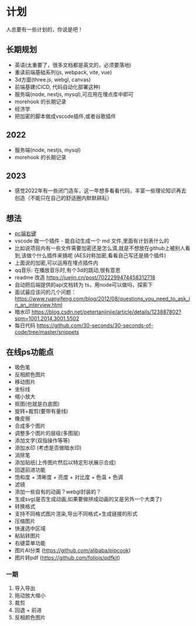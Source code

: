 # 计划
人总要有一些计划的，你说是吧！

## 长期规划
+ 英语(太重要了，很多文档都是英文的，必须要落地)
+ 重读前端基础系列(js, webpack, vite, vue)
+ 3d方面(three.js, webgl, canvas)
+ 前端基建(CICD, 代码自动化部署这种)
+ 服务端(node, nestjs, mysql),可应用在埋点库中即可
+ morehook 的长期记录
+ 经济学
+ 把加密的脚本做成vscode插件,或者谷歌插件

## 2022
+ 服务端(node, nestjs, mysql)
+ morehook 的长期记录

## 2023
+ 感觉2022年有一些闭门造车，这一年想多看看代码，丰富一些理论知识再去创造（不能只在自己的舒适圈内默默耕耘）

## 想法
+ [pc端右键](https://github.com/buuing/right-menu)
+ vscode 做一个插件 - 能自动生成一个 md 文件,里面有计划表什么的
+ 比如说项目内有一些文件需要加密还是怎么滴,就是不想放在github上被别人看到,该做个什么插件来搞呢 (AES对称加密,看看自己写还是搞个插件)
+ 上面说的加密,可以运用在埋点插件内
+ qq音乐: 在播放音乐时,有个3d的跳动,很有意思
+ readme 改造 https://juejin.cn/post/7022299474458312718
+ 自动把后端提供的api文档转为 ts，用node可以做吗，探索下
+ 面试最应该问的几个问题：https://www.ruanyifeng.com/blog/2012/08/questions_you_need_to_ask_in_an_interview.html
+ 暗水印 https://blog.csdn.net/petertanjinjie/article/details/123887802?spm=1001.2014.3001.5502
+ 每日代码 https://github.com/30-seconds/30-seconds-of-code/tree/master/snippets

## 在线ps功能点
+ 吸色笔
+ 反相颜色图片
+ 移动图片
+ 坐标线
+ 缩小放大
+ 抠图(也就是白底图)
+ 旋转+裁剪(要带有量线)
+ 橡皮擦
+ 合成多个图片
+ 调整多个图片的层级(多图层)
+ 添加文字(双指操作等等)
+ 添加水印 (考虑是否做暗水印)
+ 消除笔
+ 添加贴纸(上传图片然后以特定形状展示合成)
+ 回退前进功能
+ 饱和度 + 清晰度 + 亮度 + 对比度 + 色温 + 色调
+ 滤镜
+ 添加一些自有的动画？webgl封装的？
+ 生成svg(是否生成动画,如果要做拼成动画的又是另外一个大类了)
+ 转换格式
+ 支持不同格式图片渲染,导出不同格式+生成链接的形式
+ 压缩图片
+ 快速选中区域
+ 粘贴转图片
+ 右键菜单功能
+ 图片AI分类 (https://github.com/alibaba/pipcook)
+ 图片转pdf (https://github.com/foliojs/pdfkit)

### 一期
1. 导入导出
2. 拖动放大缩小
3. 裁剪
4. 回退 + 前进
5. 反相颜色图片
